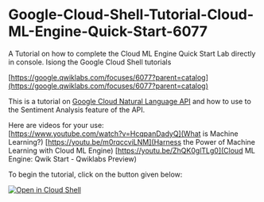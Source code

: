 # Google-Cloud-Shell-Tutorial-Cloud-ML-Engine-Quick-Start-6077
A Tutorial on how to complete the Cloud ML Engine Quick Start Lab directly in console. Isiong the Google Cloud Shell tutorials

[https://google.qwiklabs.com/focuses/6077?parent=catalog](https://google.qwiklabs.com/focuses/6077?parent=catalog)

This is a tutorial on [Google Cloud Natural Language API](cloud.google.com/natural-language) and how to use to the Sentiment Analysis feature of the API.

Here are videos for your use:  
[https://www.youtube.com/watch?v=HcqpanDadyQ](What is Machine Learning?)
[https://youtu.be/m0rqccviLNM](Harness the Power of Machine Learning with Cloud ML Engine)
[https://youtu.be/ZhQK0glTLg0](Cloud ML Engine: Qwik Start - Qwiklabs Preview)

To begin the tutorial, click on the button given below:

[![Open in Cloud Shell](http://gstatic.com/cloudssh/images/open-btn.png)](https://console.cloud.google.com/cloudshell/open?git_repo=https://github.com/ratokeshi/Cloud-Shell-Cloud-ML-Engine-Qwik-Start&tutorial=tutorial.md)
